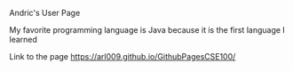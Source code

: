 Andric's User Page

My favorite programming language is Java because it is the first language I learned

Link to the page
https://arl009.github.io/GithubPagesCSE100/
